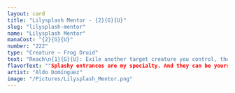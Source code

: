 ```yaml
---
layout: card
title: "Lilysplash Mentor - {2}{G}{U}"
slug: "lilysplash-mentor"
name: "Lilysplash Mentor"
manaCost: "{2}{G}{U}"
number: "222"
type: "Creature — Frog Druid"
text: "Reach\n{1}{G}{U}: Exile another target creature you control, then return it to the battlefield under its owner's control with a +1/+1 counter on it. Activate only as a sorcery."
flavorText: ""Splashy entrances are my specialty. And they can be yours too. Try again!""
artist: "Aldo Domínguez"
image: "/Pictures/Lilysplash_Mentor.png"
---
```


